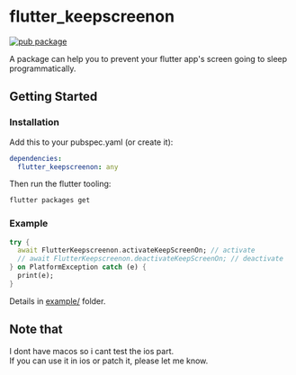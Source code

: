 # flutter_keepscreenon

[![pub package](https://img.shields.io/pub/v/flutter_keepscreenon.svg)](https://pub.dartlang.org/packages/flutter_keepscreenon)

A package can help you to prevent your flutter app's screen
going to sleep programmatically.

## Getting Started

### Installation
Add this to your pubspec.yaml (or create it):
```yaml
dependencies:
  flutter_keepscreenon: any
```
Then run the flutter tooling:
```bash
flutter packages get
```

### Example
```dart
try {
  await FlutterKeepscreenon.activateKeepScreenOn; // activate
  // await FlutterKeepscreenon.deactivateKeepScreenOn; // deactivate
} on PlatformException catch (e) {
  print(e);
}
```

Details in [example/](https://github.com/mchome/flutter_keepscreenon/tree/master/example) folder.
## Note that
I dont have macos so i cant test the ios part.  
If you can use it in ios or patch it, please let me know.